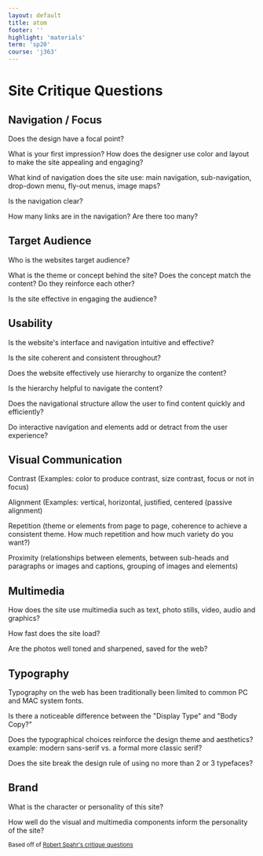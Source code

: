 ```yaml
---
layout: default
title: atom
footer: ''
highlight: 'materials'
term: 'sp20'
course: 'j363'
---
```


# Site Critique Questions

## Navigation / Focus

Does the design have a focal point?

What is your first impression? How does the designer use color and layout to make the site appealing and engaging?

What kind of navigation does the site use: main navigation, sub-navigation, drop-down menu, fly-out menus, image maps?

Is the navigation clear?

How many links are in the navigation? Are there too many?



## Target Audience

Who is the websites target audience?

What is the theme or concept behind the site?
Does the concept match the content? Do they reinforce each other?

Is the site effective in engaging the audience?



## Usability

Is the website's interface and navigation intuitive and effective?

Is the site coherent and consistent throughout?

Does the website effectively use hierarchy to organize the content?

Is the hierarchy helpful to navigate the content?

Does the navigational structure allow the user to find content quickly and efficiently?

Do interactive navigation and elements add or detract from the user experience?



## Visual Communication

Contrast (Examples: color to produce contrast, size contrast, focus or not in focus)

Alignment (Examples: vertical, horizontal, justified, centered (passive alignment)

Repetition (theme or elements from page to page, coherence to achieve a consistent theme. How much repetition and how much variety do you want?)

Proximity (relationships between elements, between sub-heads and paragraphs or images and captions, grouping of images and elements)



## Multimedia

How does the site use multimedia such as text, photo stills, video, audio and graphics?

How fast does the site load?

Are the photos well toned and sharpened, saved for the web?



## Typography

Typography on the web has been traditionally been limited to common PC and MAC system fonts.

Is there a noticeable difference between the "Display Type" and "Body Copy?"

Does the typographical choices reinforce the design theme and aesthetics? example: modern sans-serif vs. a formal more classic serif?

Does the site break the design rule of using no more than 2 or 3 typefaces?

## Brand
What is the character or personality of this site?

How well do the visual and multimedia components inform the personality of the site?


<small>Based off of [Robert Spahr's critique questions](http://www.robertspahr.com/teaching/nmp/crit.html)</small>